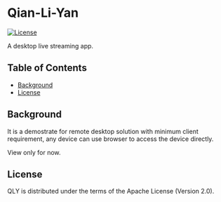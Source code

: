 # Qian-Li-Yan

[![License](https://img.shields.io/badge/License-Apache%202.0-blue.svg)](http://www.apache.org/licenses/LICENSE-2.0)

A desktop live streaming app.

## Table of Contents

- [Background](#background)
- [License](#license)

## Background

It is a demostrate for remote desktop solution with minimum client requirement, any device can use browser to access the device directly.

View only for now.

## License

QLY is distributed under the terms of the Apache License (Version 2.0).

